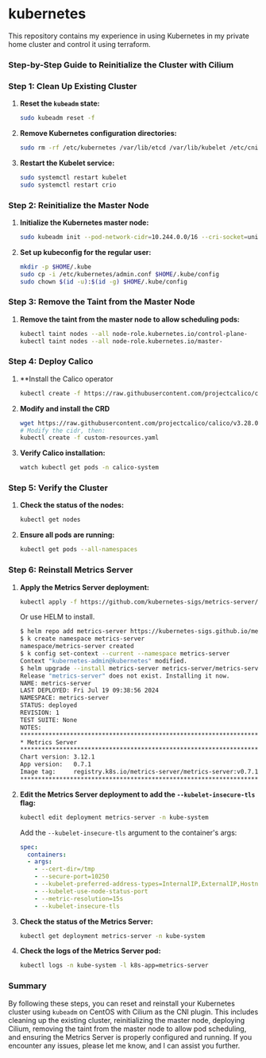 # kubernetes
This repository contains my experience in using Kubernetes in my private home cluster
and control it using terraform.


### Step-by-Step Guide to Reinitialize the Cluster with Cilium

### Step 1: Clean Up Existing Cluster

1. **Reset the `kubeadm` state:**

   ```bash
   sudo kubeadm reset -f
   ```

2. **Remove Kubernetes configuration directories:**

   ```bash
   sudo rm -rf /etc/kubernetes /var/lib/etcd /var/lib/kubelet /etc/cni /var/lib/cni
   ```

3. **Restart the Kubelet service:**

   ```bash
   sudo systemctl restart kubelet
   sudo systemctl restart crio
   ```

### Step 2: Reinitialize the Master Node

1. **Initialize the Kubernetes master node:**

   ```bash
   sudo kubeadm init --pod-network-cidr=10.244.0.0/16 --cri-socket=unix:///var/run/crio/crio.sock
   ```

2. **Set up kubeconfig for the regular user:**

   ```bash
   mkdir -p $HOME/.kube
   sudo cp -i /etc/kubernetes/admin.conf $HOME/.kube/config
   sudo chown $(id -u):$(id -g) $HOME/.kube/config
   ```

### Step 3: Remove the Taint from the Master Node

1. **Remove the taint from the master node to allow scheduling pods:**

   ```bash
   kubectl taint nodes --all node-role.kubernetes.io/control-plane-
   kubectl taint nodes --all node-role.kubernetes.io/master-
   ```


### Step 4: Deploy Calico

1. **Install the Calico operator

   ```bash
   kubectl create -f https://raw.githubusercontent.com/projectcalico/calico/v3.28.0/manifests/tigera-operator.yaml
   ```

2. **Modify and install the CRD**

   ```bash
   wget https://raw.githubusercontent.com/projectcalico/calico/v3.28.0/manifests/custom-resources.yaml
   # Modify the cidr, then:
   kubectl create -f custom-resources.yaml
   ```

3. **Verify Calico installation:**

   ```bash
   watch kubectl get pods -n calico-system
   ```

### Step 5: Verify the Cluster

1. **Check the status of the nodes:**

   ```bash
   kubectl get nodes
   ```

2. **Ensure all pods are running:**

   ```bash
   kubectl get pods --all-namespaces
   ```

### Step 6: Reinstall Metrics Server

1. **Apply the Metrics Server deployment:**

   ```bash
   kubectl apply -f https://github.com/kubernetes-sigs/metrics-server/releases/latest/download/components.yaml
   ```

   Or use HELM to install.

   ```bash
   $ helm repo add metrics-server https://kubernetes-sigs.github.io/metrics-server/
   $ k create namespace metrics-server
   namespace/metrics-server created
   $ k config set-context --current --namespace metrics-server
   Context "kubernetes-admin@kubernetes" modified.
   $ helm upgrade --install metrics-server metrics-server/metrics-server
   Release "metrics-server" does not exist. Installing it now.
   NAME: metrics-server
   LAST DEPLOYED: Fri Jul 19 09:38:56 2024
   NAMESPACE: metrics-server
   STATUS: deployed
   REVISION: 1
   TEST SUITE: None
   NOTES:
   ***********************************************************************
   * Metrics Server                                                      *
   ***********************************************************************
   Chart version: 3.12.1
   App version:   0.7.1
   Image tag:     registry.k8s.io/metrics-server/metrics-server:v0.7.1
   ***********************************************************************
   ```

2. **Edit the Metrics Server deployment to add the `--kubelet-insecure-tls` flag:**

   ```bash
   kubectl edit deployment metrics-server -n kube-system
   ```

   Add the `--kubelet-insecure-tls` argument to the container's args:

   ```yaml
   spec:
     containers:
     - args:
       - --cert-dir=/tmp
       - --secure-port=10250
       - --kubelet-preferred-address-types=InternalIP,ExternalIP,Hostname
       - --kubelet-use-node-status-port
       - --metric-resolution=15s
       - --kubelet-insecure-tls
   ```

3. **Check the status of the Metrics Server:**

   ```bash
   kubectl get deployment metrics-server -n kube-system
   ```

4. **Check the logs of the Metrics Server pod:**

   ```bash
   kubectl logs -n kube-system -l k8s-app=metrics-server
   ```

### Summary

By following these steps, you can reset and reinstall your Kubernetes cluster using `kubeadm` on CentOS with Cilium as the CNI plugin. This includes cleaning up the existing cluster, reinitializing the master node, deploying Cilium, removing the taint from the master node to allow pod scheduling, and ensuring the Metrics Server is properly configured and running. If you encounter any issues, please let me know, and I can assist you further.
